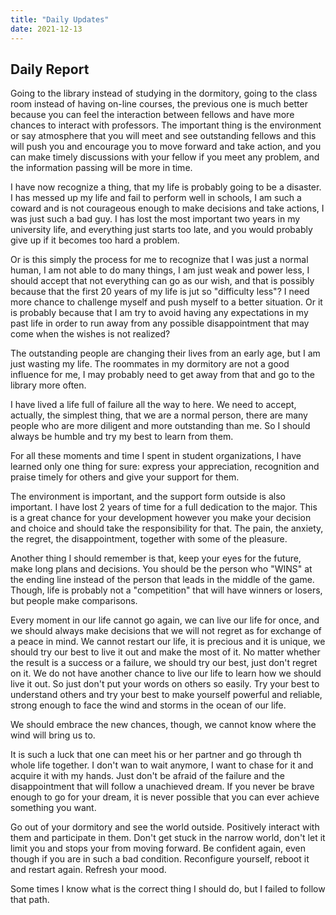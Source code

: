 ```yaml
---
title: "Daily Updates"
date: 2021-12-13
---
```


## Daily Report

Going to the library instead of studying in the dormitory, going to the class room instead of having on-line courses, the previous one is much better because you can feel the interaction between fellows and have more chances to interact with professors. The important thing is the environment or say atmosphere that you will meet and see outstanding fellows and this will push you and encourage you to move forward and take action, and you can make timely discussions with your fellow if you meet any problem, and the information passing will be more in time.

I have now recognize a thing, that my life is probably going to be a disaster. I has messed up my life and fail to perform well in schools, I am such a coward and is not courageous enough to make decisions and take actions, I was just such a bad guy. I has lost the most important two years in my university life, and everything just starts too late, and you would probably give up if it becomes too hard a problem.

Or is this simply the process for me to recognize that I was just a normal human, I am not able to do many things, I am just weak and power less, I should accept that not everything can go as our wish, and that is possibly because that the first 20 years of my life is jut so "difficulty less"? I need more chance to challenge myself and push myself to a better situation. Or it is probably because that I am try to avoid having any expectations in my past life in order to run away from any possible disappointment that may come when the wishes is not realized?

The outstanding people are changing their lives from an early age, but I am just wasting my life. The roommates in my dormitory are not a good influence for me, I may probably need to get away from that and go to the library more often.

I have lived a life full of failure all the way to here. We need to accept, actually, the simplest thing, that we are a normal person, there are many people who are more diligent and more outstanding than me. So I should always be humble and try my best to learn from them.

For all these moments and time I spent in student organizations, I have learned only one thing for sure: express your appreciation, recognition and praise timely for others and give your support for them.

The environment is important, and the support form outside is also important. I have lost 2 years of time for a full dedication to the major. This is a great chance for your development however you make your decision and choice and should take the responsibility for that. The pain, the anxiety, the regret, the disappointment, together with some of the pleasure. 

Another thing I should remember is that, keep your eyes for the future, make long plans and decisions. You should be the person who "WINS" at the ending line instead of the person that leads in the middle of the game. Though, life is probably not a "competition" that will have winners or losers, but people make comparisons.

Every moment in our life cannot go again, we can live our life for once, and we should always make decisions that we will not regret as for exchange of a peace in mind. We cannot restart our life, it is precious and it is unique, we should try our best to live it out and make the most of it. No matter whether the result is a success or a failure, we should try our best, just don't regret on it. We do not have another chance to live our life to learn how we should live it out. So just don't put your words on others so easily. Try your best to understand others and try your best to make yourself powerful and reliable, strong enough to face the wind and storms in the ocean of our life.

We should embrace the new chances, though, we cannot know where the wind will bring us to.

It is such a luck that one can meet his or her partner and go through th whole life together. I don't wan to wait anymore, I want to chase for it and acquire it with my hands. Just don't be afraid of the failure and the disappointment that will follow a unachieved dream. If you never be brave enough to go for your dream, it is never possible that you can ever achieve something you want.

Go out of your dormitory and see the world outside. Positively interact with them and participate in them. Don't get stuck in the narrow world, don't let it limit you and stops your from moving forward. Be confident again, even though if you are in such a bad condition. Reconfigure yourself, reboot it and restart again. Refresh your mood.

Some times I know what is the correct thing I should do, but I failed to follow that path.
